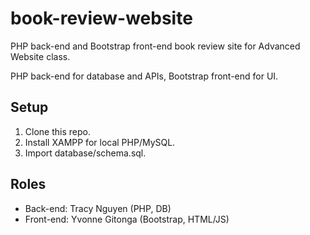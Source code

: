 # book-review-website
PHP back-end and Bootstrap front-end book review site for Advanced Website class.

PHP back-end for database and APIs, Bootstrap front-end for UI.

## Setup
1. Clone this repo.
2. Install XAMPP for local PHP/MySQL.
3. Import database/schema.sql.

## Roles
- Back-end: Tracy Nguyen (PHP, DB)
- Front-end: Yvonne Gitonga (Bootstrap, HTML/JS)